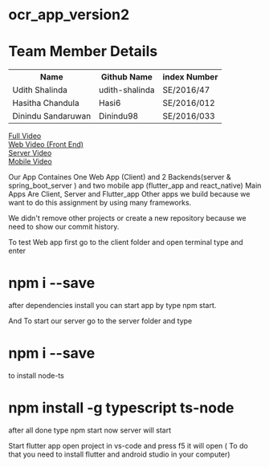 # ocr_app_version2
# Team Member Details

<table style="width:100%">
  <tr>
    <th>Name</th>
    <th>Github Name</th>
    <th>index Number</th>
  </tr>
  <tr>
    <td>Udith Shalinda</td>
    <td>udith-shalinda</td>
    <td>SE/2016/47</td>
  </tr>
  <tr>
    <td>Hasitha Chandula</td>
    <td>Hasi6</td>
    <td>SE/2016/012</td>
  </tr>
  <tr>
    <td>Dinindu Sandaruwan</td>
    <td>Dinindu98</td>
    <td>SE/2016/033</td>
  </tr>
</table>

<a href="https://drive.google.com/file/d/1yXUPmR04X3Uyx_6onjm8HU3tT_00bF0q/view">Full Video </a> <br />
<a href="https://drive.google.com/drive/folders/1hrrXxCSg2FicdzF4b8J8UxE93cfoke6b">Web Video (Front End)</a> <br />
<a href="https://drive.google.com/file/d/1Iqrj6UTWp5ecqm4OPb7iEHCBp3cJmqb0/view">Server Video</a> <br />
<a href="https://drive.google.com/file/d/1HqEZstoEUPBkP5BClyas9jPYhIsvYY5J/view">Mobile Video</a>


Our App Containes One Web App (Client) and 2 Backends(server & spring_boot_server ) and two mobile app (flutter_app and react_native)
Main Apps Are Client, Server and Flutter_app Other apps we build because we want to do this assignment by using many frameworks.

We didn't remove other projects or create a new repository because we need to show our commit history.

To test Web app first go to the client folder and open terminal type and enter <h1>npm i --save</h1> after dependencies install you can start app by type npm start.

And To start our server go to the server folder and type <h1>npm i --save </h1> to install node-ts <h1>npm install -g typescript ts-node </h1> after all done type npm start now server will start

Start flutter app open project in vs-code and press f5 it will open ( To do that you need to install flutter and android studio in your computer)



